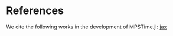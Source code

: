 # References

We cite the following works in the development of MPSTime.jl:
[jax](@cite)
```@bibliography
```